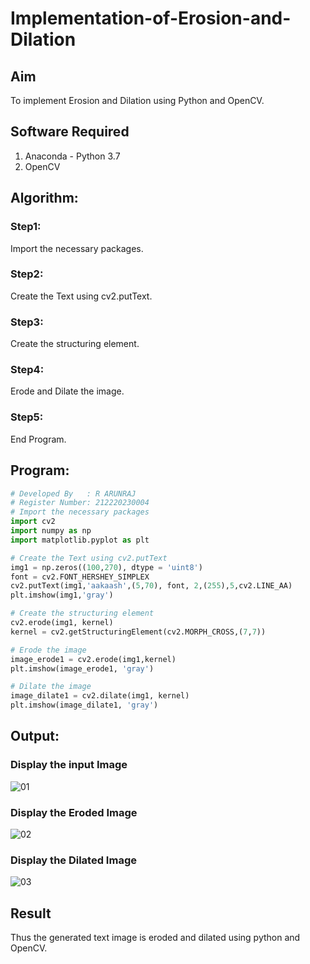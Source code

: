 # Implementation-of-Erosion-and-Dilation
## Aim
To implement Erosion and Dilation using Python and OpenCV.
## Software Required
1. Anaconda - Python 3.7
2. OpenCV
## Algorithm:
### Step1:
Import the necessary packages.
### Step2:
Create the Text using cv2.putText.
### Step3:
Create the structuring element.
### Step4:
Erode and Dilate the image.
### Step5:
End Program.
## Program:
``` Python
# Developed By   : R ARUNRAJ
# Register Number: 212220230004
# Import the necessary packages
import cv2
import numpy as np
import matplotlib.pyplot as plt

# Create the Text using cv2.putText
img1 = np.zeros((100,270), dtype = 'uint8')
font = cv2.FONT_HERSHEY_SIMPLEX
cv2.putText(img1,'aakaash',(5,70), font, 2,(255),5,cv2.LINE_AA)
plt.imshow(img1,'gray')

# Create the structuring element
cv2.erode(img1, kernel)
kernel = cv2.getStructuringElement(cv2.MORPH_CROSS,(7,7))

# Erode the image
image_erode1 = cv2.erode(img1,kernel)
plt.imshow(image_erode1, 'gray')

# Dilate the image
image_dilate1 = cv2.dilate(img1, kernel)
plt.imshow(image_dilate1, 'gray')
```
## Output:
### Display the input Image
![01](https://user-images.githubusercontent.com/75235747/169687674-013d5012-ede3-4006-968e-7dcafa1ad94a.JPG)
### Display the Eroded Image
![02](https://user-images.githubusercontent.com/75235747/169687684-098631c1-fd5a-4936-a30a-ba72efede5a6.JPG)
### Display the Dilated Image
![03](https://user-images.githubusercontent.com/75235747/169687700-fd3fa97a-e82a-418a-b002-8692cd01394e.JPG)
## Result
Thus the generated text image is eroded and dilated using python and OpenCV.
